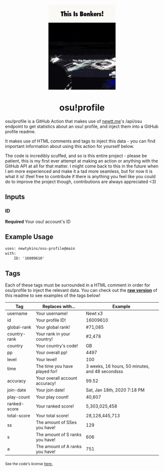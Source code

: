 <div align="center">
    <img src="readme.gif">
    <h1>osu!profile</h1>
</div>

osu!profile is a GitHub Action that makes use of [newtt.me](https://newtt.me/)'s /api/osu endpoint to get statistics about an osu! profile, and inject them into a GitHub profile readme.

It makes use of HTML comments and tags to inject this data - you can find important information about using this action for yourself below.

The code is incredibly scuffed, and so is this entire project - please be patient, this is my first ever attempt at making an action or anything with the GitHub API at all for that matter. I might come back to this in the future when I am more experienced and make it a tad more seamless, but for now it is what it is! (feel free to contribute if there is anything you feel like you could do to improve the project though, contributions are always appreciated <3)

## Inputs

### ID

**Required** Your osu! account's ID

## Example Usage

```
uses: newtykins/osu-profile@main
with:
	ID: '16009610'
```

## Tags

Each of these tags must be surrounded in a HTML comment in order for osu!profile to inject the relevant data. You can check out the [**raw version**](https://raw.githubusercontent.com/newtykins/osu-profile/main/readme.md) of this readme to see examples of the tags below!


| Tag          | Replaces with...                | Example                                        |
|--------------|---------------------------------|------------------------------------------------|
| username     | Your username!                  | <!--osu-username-->Newt x3<!--osu-username-->         |
| id           | Your profile ID!                | <!--osu-id-->16009610<!--osu-id-->                     |
| global-rank  | Your global rank!               | <!--osu-global-rank-->#71,085<!--osu-global-rank-->   |
| country-rank | Your rank in your country!      | <!--osu-country-rank-->#2,478<!--osu-country-rank--> |
| country      | Your country's code!            | <!--osu-country-->GB<!--osu-country-->           |
| pp           | Your overall pp!                | <!--osu-pp-->4497<!--osu-pp-->                     |
| level        | Your level!                     | <!--osu-level-->100<!--osu-level-->               |
| time         | The time you have played for!   | <!--osu-time-->3 weeks, 16 hours, 50 minutes, and 48 secondsss<!--osu-time-->                 |
| accuracy     | Your overall account accuracy!  | <!--osu-accuracy-->99.52<!--osu-accuracy-->         |
| join-date    | Your join date!                 | <!--osu-join-date-->Sat, Jan 18th, 2020 7:18 PM<!--osu-join-date-->       |
| play-count   | Your play count!                | <!--osu-play-count-->40,607<!--osu-play-count-->     |
| ranked-score | Your ranked score!              | <!--osu-ranked-score-->5,303,025,458<!--osu-ranked-score--> |
| total-score  | Your total score!               | <!--osu-total-score-->28,128,445,713<!--osu-total-score-->   |
| ss           | The amount of SSes you have!    | <!--osu-ss-->129<!--osu-ss-->                     |
| s            | The amount of S ranks you have! | <!--osu-s-->606<!--osu-s-->                       |
| a            | The amount of A ranks you have! | <!--osu-a-->751<!--osu-a-->                       |


<sub>See the code's license <a href="license.md">here.</sub>
